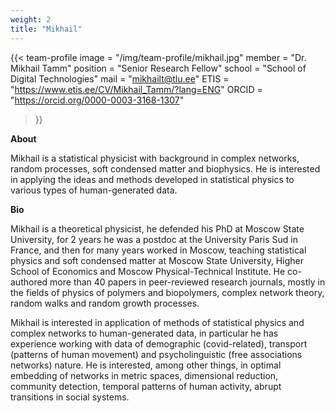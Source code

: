 ```yaml
---
weight: 2
title: "Mikhail"
---
```


{{< team-profile 
image = "/img/team-profile/mikhail.jpg"
member = "Dr. Mikhail Tamm"
position = "Senior Research Fellow"
school = "School of Digital Technologies"
mail = "mikhailt@tlu.ee"
ETIS = "https://www.etis.ee/CV/Mikhail_Tamm/?lang=ENG"
ORCID = "https://orcid.org/0000-0003-3168-1307"
 >}}   

**About**
  
Mikhail is a statistical physicist with background in complex networks, random processes, soft condensed matter and biophysics. He is interested in applying the ideas and methods developed in statistical physics to various types of human-generated data.

**Bio**  
  
Mikhail is a theoretical physicist, he defended his PhD at Moscow State University, for 2 years he was a postdoc at the University Paris Sud in France, and then for many years worked in Moscow, teaching statistical physics and soft condensed matter at Moscow State University, Higher School of Economics and Moscow Physical-Technical Institute. He co-authored more than 40 papers in peer-reviewed research journals, mostly in the fields of physics of polymers and biopolymers, complex network theory, random walks and random growth processes.

Mikhail is interested in application of methods of statistical physics and complex networks to human-generated data, in particular he has experience working with data of demographic (covid-related), transport (patterns of human movement) and psycholinguistic (free associations networks) nature. He is interested, among other things, in optimal embedding of networks in metric spaces, dimensional reduction, community detection, temporal patterns of human activity, abrupt transitions in social systems.